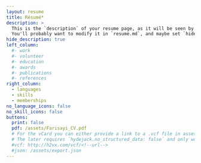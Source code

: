 ```yaml
---
layout: resume
title: Résumé*
description: >
  This is the `description` of your resume page, as it will be seen by search engines.
  You'll probably want to modify it in `resume.md`, and maybe set `hide_description` to `true` in the front matter.
hide_description: true
left_column:
  #- work
  #- volunteer
  #- education
  #- awards
  #- publications
  #- references
right_column:
  - languages
  - skills
  - memberships
no_language_icons: false
no_skill_icons: false
buttons:
  print: false
  pdf: /assets/Farisayi_CV.pdf
  # For the vCard you can either provide a link to a .vcf file in assets (see `pdf` above),
  # The later requires `hydejack.no_structured_data: false` and only works once the site is deployed to a public URL.
  #vcf: http://h2vx.com/vcf/<!--url-->
  #json: /assets/export.json
---
```

